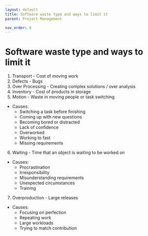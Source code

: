 ```yaml
---
layout: default
title: Software waste type and ways to limit it
parent: Project Management

nav_order: 8
---
```


# Software waste type and ways to limit it

1. Transport - Cost of moving work
2. Defects - Bugs
3. Over Processing - Creating complex solutions / over analysis
4. Inventory - Cost of products in storage
5. Motion - Waste in moving people or task switching
  - Causes:
      - Switching a task before finishing
      - Coming up with new questions
      - Becoming bored or distracted
      - Lack of confidence
      - Overworked
      - Working to fast
      - Missing requirements
6. Waiting - Time that an object is waiting to be worked on
  - Causes:
      - Procrastination
      - Irresponsibility
      - Misunderstanding requirements
      - Unexpected circumstances
      - Training
7. Overproduction - Large releases
  - Causes:
      - Focusing on perfection
      - Repeating work
      - Large workloads
      - Trying to match contribution

